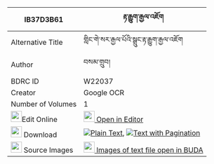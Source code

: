 |IB37D3B61|རྟ་རྒྱུག་རྒྱལ་འཇོག 
| --- | --- 
|Alternative Title |གླིང་གེ་སར་རྒྱལ་པོའི་སྒྲུང་རྟ་རྒྱུག་རྒྱལ་འཇོག
|Author| བསམ་གྲུབ།
|BDRC ID | W22037
|Creator | Google OCR
|Number of Volumes| 1
|<img width="25" src="https://img.icons8.com/color/25/000000/edit-property.png">Edit Online| [<img width="25" src="https://avatars.githubusercontent.com/u/45091458?s=200&v=4"> Open in Editor](http://editor.openpecha.org/IB37D3B61)
|<img width="25" src="https://img.icons8.com/fluent/48/000000/download-2.png"/>  Download | [![](https://img.icons8.com/color/20/000000/txt.png)Plain Text](https://github.com/Openpecha/IB37D3B61/releases/download/v1/tagyuk_gyal_jok_plain_IB37D3B61.zip), [![](https://img.icons8.com/color/20/000000/txt.png)Text with Pagination](https://github.com/Openpecha/IB37D3B61/releases/download/v1/tagyuk_gyal_jok_pages_IB37D3B61.zip)
|<img width="25" src="https://img.icons8.com/plasticine/100/000000/pictures-folder.png"/>  Source Images | [<img width="25" src="https://library.bdrc.io/icons/BUDA-small.svg"> Images of text file open in BUDA](https://library.bdrc.io/show/bdr:W22037)
